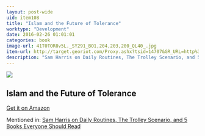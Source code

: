 ```yaml
---
layout: post-wide
uid: item108
title: "Islam and the Future of Tolerance"
worktype: "Development"
date: 2016-02-26 01:01:01
categories: book
image-url: 41T0TOR8v5L._SY291_BO1,204,203,200_QL40_.jpg
item-url: http://target.georiot.com/Proxy.ashx?tsid=14707&GR_URL=http%3A%2F%2Fwww.amazon.com%2FIslam-Future-Tolerance-A-Dialogue%2Fdp%2F0674088700%2F
description: "Sam Harris on Daily Routines, The Trolley Scenario, and 5 Books Everyone Should Read"
---
```

<a href="http://target.georiot.com/Proxy.ashx?tsid=14707&GR_URL=http%3A%2F%2Fwww.amazon.com%2FIslam-Future-Tolerance-A-Dialogue%2Fdp%2F0674088700%2F" target="blank"><img src="../../../../img/thumbs/41T0TOR8v5L._SY291_BO1,204,203,200_QL40_.jpg" class="prod-img"></a>
<h2>Islam and the Future of Tolerance</h2>
<p><a href="http://target.georiot.com/Proxy.ashx?tsid=14707&GR_URL=http%3A%2F%2Fwww.amazon.com%2FIslam-Future-Tolerance-A-Dialogue%2Fdp%2F0674088700%2F" target="blank">Get it on Amazon</a><p>
<p>Mentioned in: <a href="http://fourhourworkweek.com/2015/07/08/sam-harris-on-daily-routines-the-trolley-scenario-and-5-books-everyone-should-read/" target="blank">Sam Harris on Daily Routines, The Trolley Scenario, and 5 Books Everyone Should Read</a></p>
